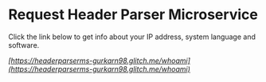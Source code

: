 Request Header Parser Microservice
==========
Click the link below to get info about your IP address, system language and software.


*[https://headerparserms-gurkarn98.glitch.me/whoami](https://headerparserms-gurkarn98.glitch.me/whoami)*